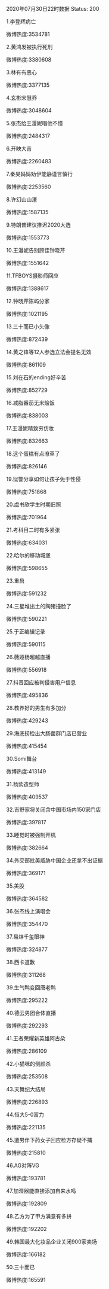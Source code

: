 2020年07月30日22时数据
Status: 200

1.李登辉病亡

微博热度:3534781

2.黄鸿发被执行死刑

微博热度:3380608

3.林有有恶心

微博热度:3377135

4.玄彬宋慧乔

微博热度:3048604

5.张杰给王漫妮唱他不懂

微博热度:2484317

6.开映大吉

微博热度:2260483

7.秦昊妈妈劝伊能静谨言慎行

微博热度:2253560

8.许幻山山渣

微博热度:1587135

9.特朗普建议推迟2020大选

微博热度:1553773

10.王漫妮告别顾佳钟晓芹

微博热度:1551642

11.TFBOYS摄影师回应

微博热度:1388617

12.钟晓芹陈屿分家

微博热度:1021195

13.三十而已小头像

微博热度:872439

14.黄之锋等12人参选立法会提名无效

微博热度:861109

15.刘在石的ending好辛苦

微博热度:852729

16.减脂番茄无米烩饭

微博热度:838003

17.王漫妮精致穷仿妆

微博热度:832663

18.这个蛋糕有点潦草了

微博热度:826146

19.狱警分享如何让孩子免于性侵

微博热度:751868

20.虞书欣学生时期旧照

微博热度:701964

21.考科目二时有多紧张

微博热度:634031

22.哈尔的移动城堡

微博热度:598655

23.重启

微博热度:591232

24.三星堆出土的陶猪撞脸了

微博热度:590221

25.于正编辑记录

微博热度:590115

26.薇娅杨超越直播

微博热度:556918

27.抖音回应被判侵害用户信息

微博热度:495836

28.教养好的男生有多加分

微博热度:429243

29.海底捞检出大肠菌群门店已营业

微博热度:415454

30.Somi舞台

微博热度:413149

31.杨紫造型师

微博热度:409537

32.吉野家将关闭含中国市场内150家门店

微博热度:397817

33.睡觉时被强制开机

微博热度:382664

34.外交部批美威胁中国企业还拿不出证据

微博热度:369171

35.美股

微博热度:364582

36.张杰线上演唱会

微博热度:354470

37.易烊千玺眼神

微博热度:324877

38.西卡道歉

微博热度:311268

39.生气鸭变回唐老鸭

微博热度:295222

40.德云男团合体直播

微博热度:292293

41.王者荣耀新英雄阿古朵

微博热度:286109

42.小猫咪的侧颜杀

微博热度:253508

43.天舞纪大结局

微博热度:226893

44.恒大5-0富力

微博热度:221135

45.遭男伴下药女子回应检方存疑不捕

微博热度:215810

46.AG对阵VG

微博热度:193781

47.加湿器能直接添加自来水吗

微博热度:192809

48.乙方为了甲方满意有多拼

微博热度:192202

49.韩国最大化妆品企业关闭900家卖场

微博热度:166182

50.三十而已

微博热度:165591

